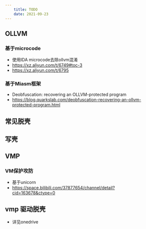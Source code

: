 ```yaml
---
    title: TODO
    date: 2021-09-23
--- 
```


## OLLVM

### 基于microcode
- 使用IDA microcode去除ollvm混淆
- https://xz.aliyun.com/t/6749#toc-3
- https://xz.aliyun.com/t/6795


### 基于Miasm框架

- Deobfuscation: recovering an OLLVM-protected program
- https://blog.quarkslab.com/deobfuscation-recovering-an-ollvm-protected-program.html



## 常见脱壳
## 写壳 
## VMP

### VM保护攻防
- 基于unicorn
- https://space.bilibili.com/37877654/channel/detail?cid=163678&ctype=0

## vmp 驱动脱壳

- 详见onedrive

